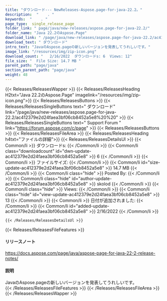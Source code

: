 ```yaml
---
title: "ダウンロード--- NewReleases-Aspose.page-for-java-22.2。" 
description:  "    . " 
keywords:  "    . " 
page_type:  single_release_page
folder_link: " page/java/new-releases/aspose.page-for-java-22.2/"
folder_name: "Java 22.2のAspose.Page"
download_link: " /page/java/new-releases/aspose.page-for-java-22.2/ac412379e2d24faea3bf06cb8452a5e8"
download_text: " ダウンロード"
intro_text: "JavaのAspose.pageの新しいバージョンを発表してうれしいです。"
image_link: "/resources/img/zip-icon.png"
download_count: "   2/16/2022  ダウンロードs: 6  Views: 12"
file_size: "  File Size: 14.7 MB "
parent_path: "page/java"
section_parent_path: "page/java"
weight: 48
---
```


{{< Releases/ReleasesWapper >}}
  {{< Releases/ReleasesHeading H2txt="Java 22.2のAspose.Page" imagelink="/resources/img/zip-icon.png">}}
  {{< Releases/ReleasesButtons >}}
    {{< Releases/ReleasesSingleButtons text=" ダウンロード" link="/page/java/new-releases/aspose.page-for-java-22.2/ac412379e2d24faea3bf06cb8452a5e8%20%20" >}}
    {{< Releases/ReleasesSingleButtons text=" Support Forum " link="https://forum.aspose.com/c/page" >}}
  {{< Releases/ReleasesButtons >}}
  {{< Releases/ReleasesFileArea >}}
    {{< Releases/ReleasesHeading h4txt="ファイルの詳細">}}
    {{< Releases/ReleasesDetailsUl >}}
            {{< Common/li  >}} ダウンロードs: {{< /Common/li >}} 
      {{< Common/li class="downloadcount" id="dwn-update-ac412379e2d24faea3bf06cb8452a5e8" >}} 6 {{< /Common/li >}} 
      {{< Common/li  >}} ファイルサイズ: {{< /Common/li >}} 
      {{< Common/li id="size-update-ac412379e2d24faea3bf06cb8452a5e8" >}} 14.7 MB {{< /Common/li >}} 
      {{< Common/li  class="hide" >}} Posted By: {{< /Common/li >}} 
      {{< Common/li class="hide" id="author-update-ac412379e2d24faea3bf06cb8452a5e8" >}} skolod {{< /Common/li >}} 
      {{< Common/li class="hide"  >}} Views: {{< /Common/li >}} 
      {{< Common/li class="hide" id="view-update-ac412379e2d24faea3bf06cb8452a5e8" >}} 13 {{< /Common/li >}} 
      {{< Common/li  >}} 日付が追加されました: {{< /Common/li >}} 
      {{< Common/li id="added-update-ac412379e2d24faea3bf06cb8452a5e8" >}} 2/16/2022 {{< /Common/li >}} 

    {{< /Releases/ReleasesDetailsUl >}}

  {{< Releases/ReleasesFileFeatures >}}
      <h4>リリースノート</h4><div><a href="https://docs.aspose.com/page/java/aspose-page-for-java-22-2-release-notes/">https://docs.aspose.com/page/java/aspose-page-for-java-22-2-release-notes/</a></div><h4>説明</h4><div class="HTMLDescription">JavaのAspose.pageの新しいバージョンを発表してうれしいです。</div>
  {{< /Releases/ReleasesFileFeatures >}}
 {{< /Releases/ReleasesFileArea >}}
{{< /Releases/ReleasesWapper >}}


